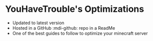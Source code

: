 # YouHaveTrouble's Optimizations

- Updated to latest version
- Hosted in a GitHub :mdi-github: repo in a ReadMe
- One of the best guides to follow to optimize your minecraft server
